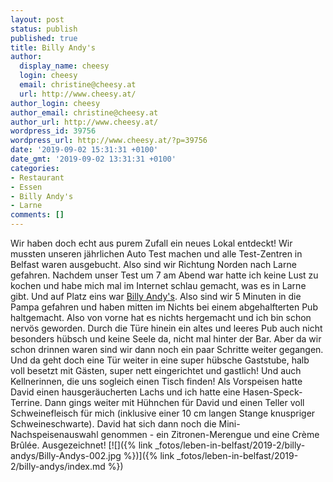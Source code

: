 ```yaml
---
layout: post
status: publish
published: true
title: Billy Andy's
author:
  display_name: cheesy
  login: cheesy
  email: christine@cheesy.at
  url: http://www.cheesy.at/
author_login: cheesy
author_email: christine@cheesy.at
author_url: http://www.cheesy.at/
wordpress_id: 39756
wordpress_url: http://www.cheesy.at/?p=39756
date: '2019-09-02 15:31:31 +0100'
date_gmt: '2019-09-02 13:31:31 +0100'
categories:
- Restaurant
- Essen
- Billy Andy's
- Larne
comments: []
---
```

Wir haben doch echt aus purem Zufall ein neues Lokal entdeckt! Wir mussten unseren jährlichen Auto Test machen und alle Test-Zentren in Belfast waren ausgebucht. Also sind wir Richtung Norden nach Larne gefahren. Nachdem unser Test um 7 am Abend war hatte ich keine Lust zu kochen und habe mich mal im Internet schlau gemacht, was es in Larne gibt. Und auf Platz eins war [Billy Andy's](http://www.billyandys.com/).
Also sind wir 5 Minuten in die Pampa gefahren und haben mitten im Nichts bei einem abgehalfterten Pub haltgemacht. Also von vorne hat es nichts hergemacht und ich bin schon nervös geworden. Durch die Türe hinein ein altes und leeres Pub auch nicht besonders hübsch und keine Seele da, nicht mal hinter der Bar. Aber da wir schon drinnen waren sind wir dann noch ein paar Schritte weiter gegangen.
Und da geht doch eine Tür weiter in eine super hübsche Gaststube, halb voll besetzt mit Gästen, super nett eingerichtet und gastlich! Und auch Kellnerinnen, die uns sogleich einen Tisch finden!
Als Vorspeisen hatte David einen hausgeräucherten Lachs und ich hatte eine Hasen-Speck-Terrine. Dann gings weiter mit Hühnchen für David und einen Teller voll Schweinefleisch für mich (inklusive einer 10 cm langen Stange knuspriger Schweineschwarte).
David hat sich dann noch die Mini-Nachspeisenauswahl genommen - ein Zitronen-Merengue und eine Crème Brûlée.
Ausgezeichnet!
[![]({% link _fotos/leben-in-belfast/2019-2/billy-andys/Billy-Andys-002.jpg %})]({% link _fotos/leben-in-belfast/2019-2/billy-andys/index.md %})
